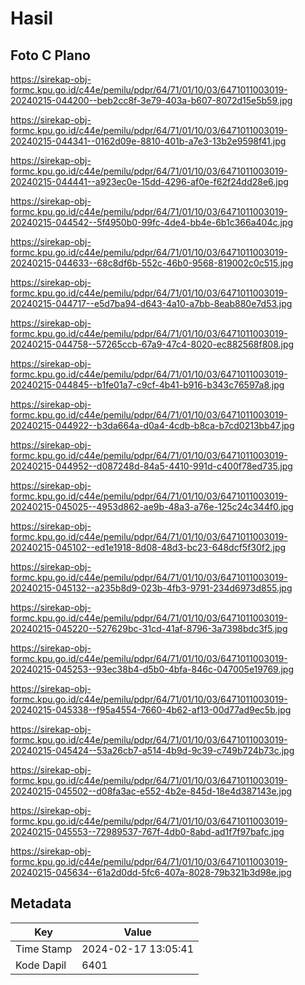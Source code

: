 # Hasil

## Foto C Plano

https://sirekap-obj-formc.kpu.go.id/c44e/pemilu/pdpr/64/71/01/10/03/6471011003019-20240215-044200--beb2cc8f-3e79-403a-b607-8072d15e5b59.jpg

https://sirekap-obj-formc.kpu.go.id/c44e/pemilu/pdpr/64/71/01/10/03/6471011003019-20240215-044341--0162d09e-8810-401b-a7e3-13b2e9598f41.jpg

https://sirekap-obj-formc.kpu.go.id/c44e/pemilu/pdpr/64/71/01/10/03/6471011003019-20240215-044441--a923ec0e-15dd-4296-af0e-f62f24dd28e6.jpg

https://sirekap-obj-formc.kpu.go.id/c44e/pemilu/pdpr/64/71/01/10/03/6471011003019-20240215-044542--5f4950b0-99fc-4de4-bb4e-6b1c366a404c.jpg

https://sirekap-obj-formc.kpu.go.id/c44e/pemilu/pdpr/64/71/01/10/03/6471011003019-20240215-044633--68c8df6b-552c-46b0-9568-819002c0c515.jpg

https://sirekap-obj-formc.kpu.go.id/c44e/pemilu/pdpr/64/71/01/10/03/6471011003019-20240215-044717--e5d7ba94-d643-4a10-a7bb-8eab880e7d53.jpg

https://sirekap-obj-formc.kpu.go.id/c44e/pemilu/pdpr/64/71/01/10/03/6471011003019-20240215-044758--57265ccb-67a9-47c4-8020-ec882568f808.jpg

https://sirekap-obj-formc.kpu.go.id/c44e/pemilu/pdpr/64/71/01/10/03/6471011003019-20240215-044845--b1fe01a7-c9cf-4b41-b916-b343c76597a8.jpg

https://sirekap-obj-formc.kpu.go.id/c44e/pemilu/pdpr/64/71/01/10/03/6471011003019-20240215-044922--b3da664a-d0a4-4cdb-b8ca-b7cd0213bb47.jpg

https://sirekap-obj-formc.kpu.go.id/c44e/pemilu/pdpr/64/71/01/10/03/6471011003019-20240215-044952--d087248d-84a5-4410-991d-c400f78ed735.jpg

https://sirekap-obj-formc.kpu.go.id/c44e/pemilu/pdpr/64/71/01/10/03/6471011003019-20240215-045025--4953d862-ae9b-48a3-a76e-125c24c344f0.jpg

https://sirekap-obj-formc.kpu.go.id/c44e/pemilu/pdpr/64/71/01/10/03/6471011003019-20240215-045102--ed1e1918-8d08-48d3-bc23-648dcf5f30f2.jpg

https://sirekap-obj-formc.kpu.go.id/c44e/pemilu/pdpr/64/71/01/10/03/6471011003019-20240215-045132--a235b8d9-023b-4fb3-9791-234d6973d855.jpg

https://sirekap-obj-formc.kpu.go.id/c44e/pemilu/pdpr/64/71/01/10/03/6471011003019-20240215-045220--527629bc-31cd-41af-8796-3a7398bdc3f5.jpg

https://sirekap-obj-formc.kpu.go.id/c44e/pemilu/pdpr/64/71/01/10/03/6471011003019-20240215-045253--93ec38b4-d5b0-4bfa-846c-047005e19769.jpg

https://sirekap-obj-formc.kpu.go.id/c44e/pemilu/pdpr/64/71/01/10/03/6471011003019-20240215-045338--f95a4554-7660-4b62-af13-00d77ad9ec5b.jpg

https://sirekap-obj-formc.kpu.go.id/c44e/pemilu/pdpr/64/71/01/10/03/6471011003019-20240215-045424--53a26cb7-a514-4b9d-9c39-c749b724b73c.jpg

https://sirekap-obj-formc.kpu.go.id/c44e/pemilu/pdpr/64/71/01/10/03/6471011003019-20240215-045502--d08fa3ac-e552-4b2e-845d-18e4d387143e.jpg

https://sirekap-obj-formc.kpu.go.id/c44e/pemilu/pdpr/64/71/01/10/03/6471011003019-20240215-045553--72989537-767f-4db0-8abd-ad1f7f97bafc.jpg

https://sirekap-obj-formc.kpu.go.id/c44e/pemilu/pdpr/64/71/01/10/03/6471011003019-20240215-045634--61a2d0dd-5fc6-407a-8028-79b321b3d98e.jpg


## Metadata

| Key        | Value               |
| ---------- | ------------------- |
| Time Stamp | 2024-02-17 13:05:41 |
| Kode Dapil | 6401                |



